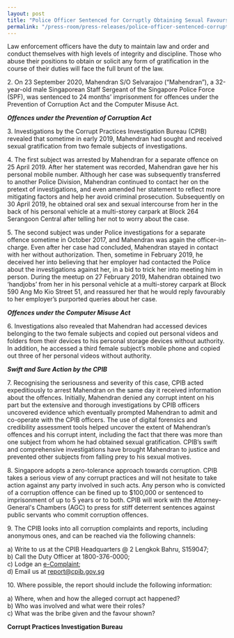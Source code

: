```yaml
---
layout: post
title: "Police Officer Sentenced for Corruptly Obtaining Sexual Favours from Female Subjects"
permalink: "/press-room/press-releases/police-officer-sentenced-corruptly-obtaining-sexual-favours-female"
---
```

Law enforcement officers have the duty to maintain law and order and conduct themselves with high levels of integrity and discipline. Those who abuse their positions to obtain or solicit any form of gratification in the course of their duties will face the full brunt of the law.

2\.    On 23 September 2020, Mahendran S/O Selvarajoo (“Mahendran”), a 32-year-old male Singaporean Staff Sergeant of the Singapore Police Force (SPF), was sentenced to 24 months’ imprisonment for offences under the Prevention of Corruption Act and the Computer Misuse Act.

***Offences under the Prevention of Corruption Act***

3\.    Investigations by the Corrupt Practices Investigation Bureau (CPIB) revealed that sometime in early 2019, Mahendran had sought and received sexual gratification from two female subjects of investigations.

4\.    The first subject was arrested by Mahendran for a separate offence on 25 April 2019. After her statement was recorded, Mahendran gave her his personal mobile number. Although her case was subsequently transferred to another Police Division, Mahendran continued to contact her on the pretext of investigations, and even amended her statement to reflect more mitigating factors and help her avoid criminal prosecution. Subsequently on 30 April 2019, he obtained oral sex and sexual intercourse from her in the back of his personal vehicle at a multi-storey carpark at Block 264 Serangoon Central after telling her not to worry about the case.

5\.    The second subject was under Police investigations for a separate offence sometime in October 2017, and Mahendran was again the officer-in-charge. Even after her case had concluded, Mahendran stayed in contact with her without authorization. Then, sometime in February 2019, he deceived her into believing that her employer had contacted the Police about the investigations against her, in a bid to trick her into meeting him in person. During the meetup on 27 February 2019, Mahendran obtained two ‘handjobs’ from her in his personal vehicle at a multi-storey carpark at Block 590 Ang Mo Kio Street 51, and reassured her that he would reply favourably to her employer’s purported queries about her case.

***Offences under the Computer Misuse Act***

6\.    Investigations also revealed that Mahendran had accessed devices belonging to the two female subjects and copied out personal videos and folders from their devices to his personal storage devices without authority. In addition, he accessed a third female subject’s mobile phone and copied out three of her personal videos without authority.

***Swift and Sure Action by the CPIB***

7\.    Recognising the seriousness and severity of this case, CPIB acted expeditiously to arrest Mahendran on the same day it received information about the offences. Initially, Mahendran denied any corrupt intent on his part but the extensive and thorough investigations by CPIB officers uncovered evidence which eventually prompted Mahendran to admit and co-operate with the CPIB officers. The use of digital forensics and credibility assessment tools helped uncover the extent of Mahendran’s offences and his corrupt intent, including the fact that there was more than one subject from whom he had obtained sexual gratification. CPIB’s swift and comprehensive investigations have brought Mahendran to justice and prevented other subjects from falling prey to his sexual motives.

8\.    Singapore adopts a zero-tolerance approach towards corruption. CPIB takes a serious view of any corrupt practices and will not hesitate to take action against any party involved in such acts. Any person who is convicted of a corruption offence can be fined up to $100,000 or sentenced to imprisonment of up to 5 years or to both. CPIB will work with the Attorney-General's Chambers (AGC) to press for stiff deterrent sentences against public servants who commit corruption offences.

9\.         The CPIB looks into all corruption complaints and reports, including anonymous ones, and can be reached via the following channels:

a) Write to us at the CPIB Headquarters @ 2 Lengkok Bahru, S159047;<br />
b) Call the Duty Officer at 1800-376-0000;<br />
c) Lodge an [e-Complaint](/e-services/e-complaint-for-corrupt-conduct);<br>
d) Email us at <a class="spamspan" href="mailto:report@cpib.gov.sg">report@cpib.gov.sg</a>

10\.        Where possible, the report should include the following information:

a) Where, when and how the alleged corrupt act happened?<br />
b) Who was involved and what were their roles?<br />
c) What was the bribe given and the favour shown?

**Corrupt Practices Investigation Bureau**
